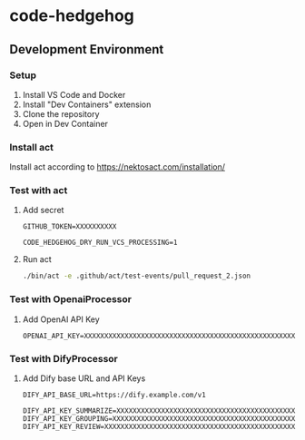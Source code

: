 # code-hedgehog

## Development Environment

### Setup
1. Install VS Code and Docker
2. Install "Dev Containers" extension
3. Clone the repository
4. Open in Dev Container

### Install act

Install act according to https://nektosact.com/installation/


### Test with act

1. Add secret
    
    ```.act.secrets
    GITHUB_TOKEN=XXXXXXXXXX
    ```

    ```.act.env
    CODE_HEDGEHOG_DRY_RUN_VCS_PROCESSING=1
    ```

1. Run act
    
    ```bash
    ./bin/act -e .github/act/test-events/pull_request_2.json
    ```

### Test with OpenaiProcessor

1. Add OpenAI API Key

    ```.act.secrets
    OPENAI_API_KEY=XXXXXXXXXXXXXXXXXXXXXXXXXXXXXXXXXXXXXXXXXXXXXXXXXXXXXXXXXXX
    ```

### Test with DifyProcessor

1. Add Dify base URL and API Keys

    ```.act.env
    DIFY_API_BASE_URL=https://dify.example.com/v1
    ```

    ```.act.secrets
    DIFY_API_KEY_SUMMARIZE=XXXXXXXXXXXXXXXXXXXXXXXXXXXXXXXXXXXXXXXXXXXXXXXXXXXXXXXXXXX
    DIFY_API_KEY_GROUPING=XXXXXXXXXXXXXXXXXXXXXXXXXXXXXXXXXXXXXXXXXXXXXXXXXXXXXXXXXXX
    DIFY_API_KEY_REVIEW=XXXXXXXXXXXXXXXXXXXXXXXXXXXXXXXXXXXXXXXXXXXXXXXXXXXXXXXXXXX
    ```


